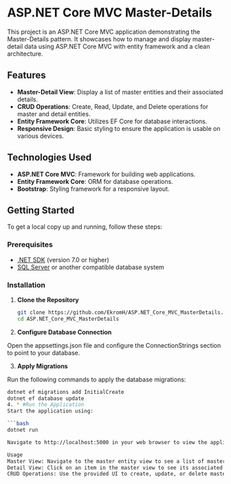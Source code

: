 # ASP.NET Core MVC Master-Details

This project is an ASP.NET Core MVC application demonstrating the Master-Details pattern. It showcases how to manage and display master-detail data using ASP.NET Core MVC with entity framework and a clean architecture.

## Features

- **Master-Detail View**: Display a list of master entities and their associated details.
- **CRUD Operations**: Create, Read, Update, and Delete operations for master and detail entities.
- **Entity Framework Core**: Utilizes EF Core for database interactions.
- **Responsive Design**: Basic styling to ensure the application is usable on various devices.

## Technologies Used

- **ASP.NET Core MVC**: Framework for building web applications.
- **Entity Framework Core**: ORM for database operations.
- **Bootstrap**: Styling framework for a responsive layout.

## Getting Started

To get a local copy up and running, follow these steps:

### Prerequisites

- [.NET SDK](https://dotnet.microsoft.com/download) (version 7.0 or higher)
- [SQL Server](https://www.microsoft.com/en-us/sql-server/sql-server-downloads) or another compatible database system

### Installation

1. **Clone the Repository**

   ```bash
   git clone https://github.com/EkromH/ASP.NET_Core_MVC_MasterDetails.git
   cd ASP.NET_Core_MVC_MasterDetails
2. **Configure Database Connection**
   
Open the appsettings.json file and configure the ConnectionStrings section to point to your database.

3. **Apply Migrations**
   
Run the following commands to apply the database migrations:

   ```bash
   dotnet ef migrations add InitialCreate
   dotnet ef database update
4. * #Run the Application
Start the application using:

   ```bash
   dotnet run

Navigate to http://localhost:5000 in your web browser to view the application.

Usage
Master View: Navigate to the master entity view to see a list of master entities.
Detail View: Click on an item in the master view to see its associated details.
CRUD Operations: Use the provided UI to create, update, or delete master and detail entities.

